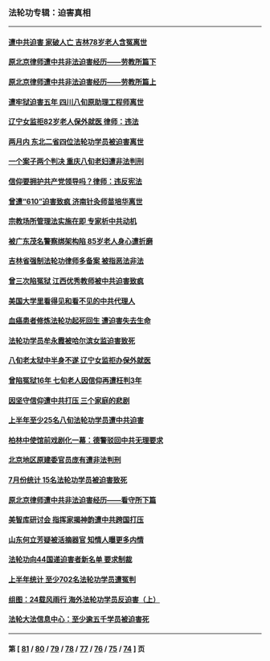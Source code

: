 ### 法轮功专辑：迫害真相
---
#### [遭中共迫害 家破人亡 吉林78岁老人含冤离世](../../pages/nf4379/n14066833.md?09080430) 
#### [原北京律师遭中共非法迫害经历——劳教所篇下](../../pages/nf4379/n14066403.md?09080430) 
#### [原北京律师遭中共非法迫害经历——劳教所篇上](../../pages/nf4379/n14057045.md?09080430) 
#### [遭牢狱迫害五年 四川八旬原助理工程师离世](../../pages/nf4379/n14066297.md?09080430) 
#### [辽宁女监拒82岁老人保外就医 律师：违法](../../pages/nf4379/n14065881.md?09080430) 
#### [两月内 东北二省四位法轮功学员被迫害离世](../../pages/nf4379/n14063270.md?09080430) 
#### [一个案子两个判决 重庆八旬老妇遭非法判刑](../../pages/nf4379/n14063531.md?09080430) 
#### [信仰要拥护共产党领导吗？律师：违反宪法](../../pages/nf4379/n14061325.md?09080430) 
#### [曾遭“610”迫害致疯 济南针灸师苗培华离世](../../pages/nf4379/n14060519.md?09080430) 
#### [宗教场所管理法实施在即 专家析中共动机](../../pages/nf4379/n14061242.md?09080430) 
#### [被广东茂名警察绑架构陷 85岁老人身心遭折磨](../../pages/nf4379/n14059718.md?09080430) 
#### [吉林省强制法轮功律师多备案 被指恶法非法](../../pages/nf4379/n14059091.md?09080430) 
#### [曾三次陷冤狱 江西优秀教师被中共迫害致疯](../../pages/nf4379/n14058953.md?09080430) 
#### [美国大学里看得见和看不见的中共代理人](../../pages/nf4379/n14058369.md?09080430) 
#### [血癌患者修炼法轮功起死回生 遭迫害失去生命](../../pages/nf4379/n14056761.md?09080430) 
#### [法轮功学员牟永霞被哈尔滨女监迫害致死](../../pages/nf4379/n14056172.md?09080430) 
#### [八旬老太狱中半身不遂 辽宁女监拒办保外就医](../../pages/nf4379/n14055233.md?09080430) 
#### [曾陷冤狱16年 七旬老人因信仰再遭枉判3年](../../pages/nf4379/n14054516.md?09080430) 
#### [因坚守信仰遭中共打压 三个家庭的悲剧](../../pages/nf4379/n14053714.md?09080430) 
#### [上半年至少25名八旬法轮功学员遭中共迫害](../../pages/nf4379/n14048655.md?09080430) 
#### [柏林中使馆前戏剧化一幕：德警驳回中共无理要求](../../pages/nf4379/n14050320.md?09080430) 
#### [北京地区原建委官员庞有遭非法判刑](../../pages/nf4379/n14049897.md?09080430) 
#### [7月份统计 15名法轮功学员被迫害致死](../../pages/nf4379/n14048158.md?09080430) 
#### [原北京律师遭中共非法迫害经历——看守所下篇](../../pages/nf4379/n14040009.md?09080430) 
#### [美智库研讨会 指挥家揭神韵遭中共跨国打压](../../pages/nf4379/n14048476.md?09080430) 
#### [山东何立芳疑被活摘器官 知情人曝更多内情](../../pages/nf4379/n14047530.md?09080430) 
#### [法轮功向44国递迫害者新名单 要求制裁](../../pages/nf4379/n14046082.md?09080430) 
#### [上半年统计 至少702名法轮功学员遭冤判](../../pages/nf4379/n14045278.md?09080430) 
#### [组图：24载风雨行 海外法轮功学员反迫害（上）](../../pages/nf4379/n14031583.md?09080430) 
#### [法轮大法信息中心：至少逾五千学员被迫害死](../../pages/nf4379/n14043255.md?09080430) 

---
#### 第 [ [81](./81.md?09080430) / [80](./80.md?09080430) / [79](./79.md?09080430) / [78](./78.md?09080430) / [77](./77.md?09080430) / [76](./76.md?09080430) / [75](./75.md?09080430) / [74](./74.md?09080430) ] 页
